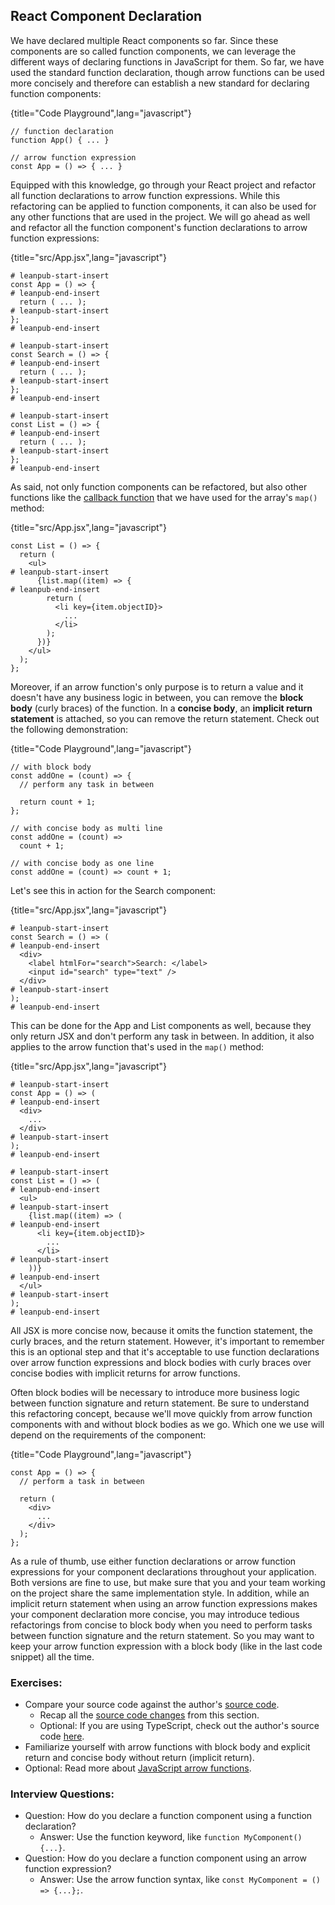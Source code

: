 ## React Component Declaration

We have declared multiple React components so far. Since these components are so called function components, we can leverage the different ways of declaring functions in JavaScript for them. So far, we have used the standard function declaration, though arrow functions can be used more concisely and therefore can establish a new standard for declaring function components:

{title="Code Playground",lang="javascript"}
~~~~~~~
// function declaration
function App() { ... }

// arrow function expression
const App = () => { ... }
~~~~~~~

Equipped with this knowledge, go through your React project and refactor all function declarations to arrow function expressions. While this refactoring can be applied to function components, it can also be used for any other functions that are used in the project. We will go ahead as well and refactor all the function component's function declarations to arrow function expressions:

{title="src/App.jsx",lang="javascript"}
~~~~~~~
# leanpub-start-insert
const App = () => {
# leanpub-end-insert
  return ( ... );
# leanpub-start-insert
};
# leanpub-end-insert

# leanpub-start-insert
const Search = () => {
# leanpub-end-insert
  return ( ... );
# leanpub-start-insert
};
# leanpub-end-insert

# leanpub-start-insert
const List = () => {
# leanpub-end-insert
  return ( ... );
# leanpub-start-insert
};
# leanpub-end-insert
~~~~~~~

As said, not only function components can be refactored, but also other functions like the [callback function](https://www.robinwieruch.de/javascript-callback-function/) that we have used for the array's `map()` method:

{title="src/App.jsx",lang="javascript"}
~~~~~~~
const List = () => {
  return (
    <ul>
# leanpub-start-insert
      {list.map((item) => {
# leanpub-end-insert
        return (
          <li key={item.objectID}>
            ...
          </li>
        );
      })}
    </ul>
  );
};
~~~~~~~

Moreover, if an arrow function's only purpose is to return a value and it doesn't have any business logic in between, you can remove the **block body** (curly braces) of the function. In a **concise body**, an **implicit return statement** is attached, so you can remove the return statement. Check out the following demonstration:

{title="Code Playground",lang="javascript"}
~~~~~~~
// with block body
const addOne = (count) => {
  // perform any task in between

  return count + 1;
};

// with concise body as multi line
const addOne = (count) =>
  count + 1;

// with concise body as one line
const addOne = (count) => count + 1;
~~~~~~~

Let's see this in action for the Search component:

{title="src/App.jsx",lang="javascript"}
~~~~~~~
# leanpub-start-insert
const Search = () => (
# leanpub-end-insert
  <div>
    <label htmlFor="search">Search: </label>
    <input id="search" type="text" />
  </div>
# leanpub-start-insert
);
# leanpub-end-insert
~~~~~~~

This can be done for the App and List components as well, because they only return JSX and don't perform any task in between. In addition, it also applies to the arrow function that's used in the `map()` method:

{title="src/App.jsx",lang="javascript"}
~~~~~~~
# leanpub-start-insert
const App = () => (
# leanpub-end-insert
  <div>
    ...
  </div>
# leanpub-start-insert
);
# leanpub-end-insert

# leanpub-start-insert
const List = () => (
# leanpub-end-insert
  <ul>
# leanpub-start-insert
    {list.map((item) => (
# leanpub-end-insert
      <li key={item.objectID}>
        ...
      </li>
# leanpub-start-insert
    ))}
# leanpub-end-insert
  </ul>
# leanpub-start-insert
);
# leanpub-end-insert
~~~~~~~

All JSX is more concise now, because it omits the function statement, the curly braces, and the return statement. However, it's important to remember this is an optional step and that it's acceptable to use function declarations over arrow function expressions and block bodies with curly braces over concise bodies with implicit returns for arrow functions.

Often block bodies will be necessary to introduce more business logic between function signature and return statement. Be sure to understand this refactoring concept, because we'll move quickly from arrow function components with and without block bodies as we go. Which one we use will depend on the requirements of the component:

{title="Code Playground",lang="javascript"}
~~~~~~~
const App = () => {
  // perform a task in between

  return (
    <div>
      ...
    </div>
  );
};
~~~~~~~

As a rule of thumb, use either function declarations or arrow function expressions for your component declarations throughout your application. Both versions are fine to use, but make sure that you and your team working on the project share the same implementation style. In addition, while an implicit return statement when using an arrow function expressions makes your component declaration more concise, you may introduce tedious refactorings from concise to block body when you need to perform tasks between function signature and the return statement. So you may want to keep your arrow function expression with a block body (like in the last code snippet) all the time.

### Exercises:

* Compare your source code against the author's [source code](https://github.com/the-road-to-learn-react/hacker-stories/tree/2025_react-component-declaration).
  * Recap all the [source code changes](https://github.com/the-road-to-learn-react/hacker-stories/compare/2025_meet-another-react-component...2025_react-component-declaration) from this section.
  * Optional: If you are using TypeScript, check out the author's source code [here](https://bit.ly/3SJbE42).
* Familiarize yourself with arrow functions with block body and explicit return and concise body without return (implicit return).
* Optional: Read more about [JavaScript arrow functions](https://mzl.la/3BYCOcp).

### Interview Questions:

* Question: How do you declare a function component using a function declaration?
  * Answer: Use the function keyword, like `function MyComponent() {...}`.
* Question: How do you declare a function component using an arrow function expression?
  * Answer: Use the arrow function syntax, like `const MyComponent = () => {...};`.